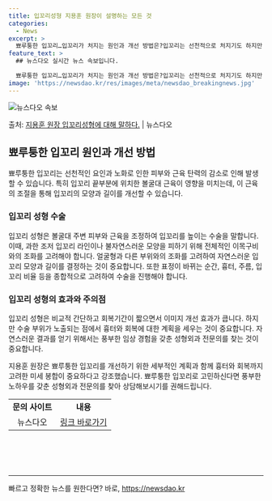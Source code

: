 ```yaml
---
title: 입꼬리성형 지용훈 원장이 설명하는 모든 것
categories:
  - News
excerpt: >
  뾰루퉁한 입꼬리…입꼬리가 처지는 원인과 개선 방법은?입꼬리는 선천적으로 처지기도 하지만 노화로 인한 피부와 …
feature_text: >
  ## 뉴스다오 실시간 뉴스 속보입니다.

  뾰루퉁한 입꼬리…입꼬리가 처지는 원인과 개선 방법은?입꼬리는 선천적으로 처지기도 하지만 노화로 인한 피부와 …
image: 'https://newsdao.kr/res/images/meta/newsdao_breakingnews.jpg'
---
```


![뉴스다오 속보](https://newsdao.kr/res/images/meta/newsdao_breakingnews.jpg)

<p>출처: <a href="https://newsdao.kr/3367" rel="dofollow">지용훈 원장 입꼬리성형에 대해 말하다.</a> | 뉴스다오</p>

<h2 data-ke-size="size26">뾰루퉁한 입꼬리 원인과 개선 방법</h2>
<p data-ke-size="size16">뾰루퉁한 입꼬리는 선천적인 요인과 노화로 인한 피부와 근육 탄력의 감소로 인해 발생할 수 있습니다. 특히 입꼬리 끝부분에 위치한 볼굴대 근육이 영향을 미치는데, 이 근육의 조절을 통해 입꼬리의 모양과 길이를 개선할 수 있습니다.</p>

<h3 data-ke-size="size24">입꼬리 성형 수술</h3>
<p data-ke-size="size16">입꼬리 성형은 볼굴대 주변 피부와 근육을 조정하여 입꼬리를 높이는 수술을 말합니다. 이때, 과한 조저 입꼬리 라인이나 불자연스러운 모양을 피하기 위해 전체적인 이목구비와의 조화를 고려해야 합니다. 얼굴형과 다른 부위와의 조화를 고려하여 자연스러운 입꼬리 모양과 길이를 결정하는 것이 중요합니다. 또한 표정이 바뀌는 순간, 흉터, 주름, 입꼬리 비율 등을 종합적으로 고려하여 수술을 진행해야 합니다.</p>

<h3 data-ke-size="size24">입꼬리 성형의 효과와 주의점</h3>
<p data-ke-size="size16">입꼬리 성형은 비교적 간단하고 회복기간이 짧으면서 이미지 개선 효과가 큽니다. 하지만 수술 부위가 노출되는 점에서 흉터와 회복에 대한 계획을 세우는 것이 중요합니다. 자연스러운 결과를 얻기 위해서는 풍부한 임상 경험을 갖춘 성형외과 전문의를 찾는 것이 중요합니다.</p>

<p data-ke-size="size16">지용훈 원장은 뾰루퉁한 입꼬리를 개선하기 위한 세부적인 계획과 함께 흉터와 회복까지 고려한 미세 봉합이 중요하다고 강조했습니다. 뾰루퉁한 입꼬리로 고민하신다면 풍부한 노하우를 갖춘 성형외과 전문의를 찾아 상담해보시기를 권해드립니다.</p>
<table style="width: 692px; height: 135px;">
<tbody>
<tr>
<td style="text-align: center; height: 17px;"><b>문의 사이트</b></td>
<td style="text-align: center; height: 17px;"><b>내용</b></td>
</tr>
<tr>
<td style="text-align: center; height: 17px;">뉴스다오</td>
<td style="text-align: center; height: 17px;"><a href="https://newsdao.kr/3367">링크 바로가기</a></td>
</tr>
</tbody>
</table>
<hr> 

빠르고 정확한 뉴스를 원한다면? 바로, <a href="https://newsdao.kr" rel="dofollow">https://newsdao.kr</a>


